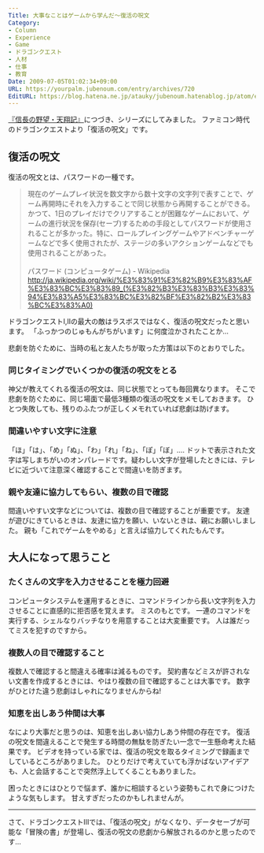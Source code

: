 ```yaml
---
Title: 大事なことはゲームから学んだ～復活の呪文
Category:
- Column
- Experience
- Game
- ドラゴンクエスト
- 人材
- 仕事
- 教育
Date: 2009-07-05T01:02:34+09:00
URL: https://yourpalm.jubenoum.com/entry/archives/720
EditURL: https://blog.hatena.ne.jp/atauky/jubenoum.hatenablog.jp/atom/entry/6653458415120885285
---
```


<a href="http://yourpalm.jubenoum.com/2009/07/%e5%a4%a7%e4%ba%8b%e3%81%aa%e3%81%93%e3%81%a8%e3%81%af%e3%82%b2%e3%83%bc%e3%83%a0%e3%81%8b%e3%82%89%e5%ad%a6%e3%82%93%e3%81%a0%ef%bd%9e%e4%bf%a1%e9%95%b7%e3%81%ae%e9%87%8e%e6%9c%9b%e3%83%bb%e5%a4%a9/" title="大事なことはゲームから学んだ～信長の野望・天翔記 | 君のてのひらから">『信長の野望・天翔記』</a>につづき、シリーズにしてみました。
ファミコン時代のドラゴンクエストより「復活の呪文」です。

<h2>復活の呪文</h2>

復活の呪文とは、パスワードの一種です。
<blockquote cite="http://ja.wikipedia.org/wiki/%E3%83%91%E3%82%B9%E3%83%AF%E3%83%BC%E3%83%89_(%E3%82%B3%E3%83%B3%E3%83%94%E3%83%A5%E3%83%BC%E3%82%BF%E3%82%B2%E3%83%BC%E3%83%A0)" title="パスワード (コンピュータゲーム) - Wikipedia">現在のゲームプレイ状況を数文字から数十文字の文字列で表すことで、ゲーム再開時にそれを入力することで同じ状態から再開することができる。かつて、1日のプレイだけでクリアすることが困難なゲームにおいて、ゲームの進行状況を保存(セーブ)するための手段としてパスワードが使用されることが多かった。特に、ロールプレイングゲームやアドベンチャーゲームなどで多く使用されたが、ステージの多いアクションゲームなどでも使用されることがあった。<br /><br />パスワード (コンピュータゲーム) - Wikipedia
<a href="http://ja.wikipedia.org/wiki/%E3%83%91%E3%82%B9%E3%83%AF%E3%83%BC%E3%83%89_(%E3%82%B3%E3%83%B3%E3%83%94%E3%83%A5%E3%83%BC%E3%82%BF%E3%82%B2%E3%83%BC%E3%83%A0)" title="パスワード (コンピュータゲーム) - Wikipedia">http://ja.wikipedia.org/wiki/%E3%83%91%E3%82%B9%E3%83%AF%E3%83%BC%E3%83%89_(%E3%82%B3%E3%83%B3%E3%83%94%E3%83%A5%E3%83%BC%E3%82%BF%E3%82%B2%E3%83%BC%E3%83%A0)</a></blockquote>

ドラゴンクエストI,IIの最大の敵はラスボスではなく、復活の呪文だったと思います。
「ふっかつのじゅもんがちがいます」に何度泣かされたことか...

悲劇を防ぐために、当時の私と友人たちが取った方策は以下のとおりでした。
<!--more-->

<h3>同じタイミングでいくつかの復活の呪文をとる</h3>
神父が教えてくれる復活の呪文は、同じ状態でとっても毎回異なります。
そこで悲劇を防ぐために、同じ場面で最低3種類の復活の呪文をメモしておきます。
ひとつ失敗しても、残りのふたつが正しくメモれていれば悲劇は防げます。

<h3>間違いやすい文字に注意</h3>
「ほ」「は」、「め」「ぬ」、「わ」「れ」「ね」、「ぽ」「ぼ」....
ドットで表示された文字は写しまちがいのオンパレードです。疑わしい文字が登場したときには、テレビに近づいて注意深く確認することで間違いを防ぎます。

<h3>親や友達に協力してもらい、複数の目で確認</h3>
間違いやすい文字などについては、複数の目で確認することが重要です。
友達が遊びにきているときは、友達に協力を願い、いないときは、親にお願いしました。
親も「これでゲームをやめる」と言えば協力してくれたもんです。

<h2>大人になって思うこと</h2>
<h3>たくさんの文字を入力させることを極力回避</h3>
コンピュータシステムを運用するときに、コマンドラインから長い文字列を入力させることに直感的に拒否感を覚えます。
ミスのもとです。
一連のコマンドを実行する、シェルなりバッチなりを用意することは大変重要です。
人は誰だってミスを犯すのですから。

<h3>複数人の目で確認すること</h3>
複数人で確認すると間違える確率は減るものです。
契約書などミスが許されない文書を作成するときには、やはり複数の目で確認することは大事です。
数字がひとけた違う悲劇はしゃれになりませんからね!

<h3>知恵を出しあう仲間は大事</h3>
なにより大事だと思うのは、知恵を出しあい協力しあう仲間の存在です。
復活の呪文を間違えることで発生する時間の無駄を防ぎたい一念で一生懸命考えた結果です。
ビデオを持っている家では、復活の呪文を取るタイミングで録画までしているところがありました。
ひとりだけで考えていても浮かばないアイデアも、人と会話することで突然浮上してくることもありました。

困ったときにはひとりで悩まず、誰かに相談するという姿勢もこれで身につけたような気もします。
甘えすぎだったのかもしれませんが。

<hr />

さて、ドラゴンクエストIIIでは、「復活の呪文」がなくなり、データセーブが可能な「冒険の書」が登場し、復活の呪文の悲劇から解放されるのかと思ったのです...
